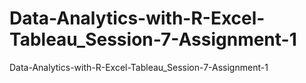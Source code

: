 # Data-Analytics-with-R-Excel-Tableau_Session-7-Assignment-1
Data-Analytics-with-R-Excel-Tableau_Session-7-Assignment-1
